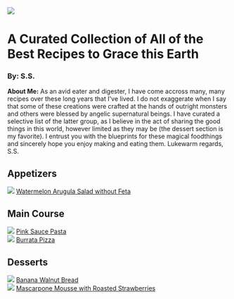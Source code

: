 <!DOCTYPE html>

<head>
  <title>The Best Food</title>
</head>

<body>
  <img src="FIND AN IMAGE"/>
  <h1> A Curated Collection of All of the Best Recipes to Grace this Earth</h1>
    <h3>By: S.S.</h3> 

  <p><strong>About Me:</strong> As an avid eater and digester, I have come accross many, many recipes over these long years that I've lived. I do not exaggerate when I say that some of these creations were crafted at the hands of outright monsters and others were blessed by angelic supernatural beings. I have curated a selective list of the latter group, as I believe in the act of sharing the good things in this world, however limited as they may be (the dessert section is my favorite). I entrust you with the blueprints for these magical foodthings and sincerely hope you enjoy making and eating them. Lukewarm regards, S.S.</p>

 <h2>Appetizers</h2>

   <img src="FIND AN IMAGE"/>
   <a href="http://get2droothealthandwellness.com/2021/08/20/watermelon-and-arugula-salad-oil-free-and-dairy-free/" target="_blank">Watermelon Arugula Salad without Feta</a>

 <h2>Main Course</h2>

   <img src="FIND AN IMAGE"/>
   <a href="https://tastesbetterfromscratch.com/pink-sauce-pasta/" target="_blank">Pink Sauce Pasta</a><br>

   <img src="FIND AN IMAGE"/>
   <a href="https://italianfoodforever.com/2015/11/buffalo-mozzarella-burrata-pizza/" target="_blank">Burrata Pizza</a>

 <h2>Desserts</h2>

   <img src="BANANA BREAD IMAGE"/>
   <a href="https://www.foodnetwork.com/recipes/food-network-kitchen/banana-walnut-bread-recipe-2011439" target="_blank">Banana Walnut Bread</a><br>

   <img src="MOUSSE IMAGE"/>
   <a href="https://alldayidreamaboutfood.com/low-carb-mascarpone-mousse-with-roasted-strawberries/" target="_blank">Mascarpone Mousse with Roasted Strawberries</a>

